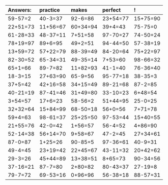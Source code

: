 | Answers: | practice | makes | perfect | ! |
| :--- | :--- | :--- | :--- | :--- |
| 59-57=2 | 40-3=37 | 92-6=86 | 23+54=77 | 15+75=90 | 
| 22+51=73 | 11+56=67 | 60+34=94 | 39+4=43 | 75-75=0 | 
| 61-28=33 | 48-37=11 | 7+51=58 | 97-70=27 | 74-50=24 | 
| 78+19=97 | 89+6=95 | 49+2=51 | 94-44=50 | 57-38=19 | 
| 13+59=72 | 57+22=79 | 88-39=49 | 84-20=64 | 75+22=97 | 
| 82-30=52 | 65-34=31 | 49-35=14 | 7+53=60 | 98-66=32 | 
| 65+1=66 | 89-7=82 | 11+82=93 | 41-1=40 | 76-36=40 | 
| 18-3=15 | 27+63=90 | 65-9=56 | 95-77=18 | 38-35=3 | 
| 37+5=42 | 42+16=58 | 34+15=49 | 89-21=68 | 87-2=85 | 
| 40-21=19 | 87-41=46 | 31+49=80 | 33-10=23 | 6+48=54 | 
| 3+54=57 | 17+6=23 | 58-56=2 | 51+44=95 | 25-0=25 | 
| 32+32=64 | 15+84=99 | 68-50=18 | 56+0=56 | 7+71=78 | 
| 59+4=63 | 98-61=37 | 25+25=50 | 97-53=44 | 15+40=55 | 
| 21+55=76 | 42-0=42 | 1+56=57 | 56-4=52 | 4+86=90 | 
| 52-14=38 | 56+14=70 | 9+58=67 | 47-2=45 | 27+34=61 | 
| 87-0=87 | 1+25=26 | 90-85=5 | 97-36=61 | 40-9=31 | 
| 49-4=45 | 23+19=42 | 22+45=67 | 43-11=32 | 20+42=62 | 
| 29-3=26 | 45+44=89 | 13+38=51 | 8+65=73 | 90-34=56 | 
| 37-16=21 | 87-7=80 | 2+80=82 | 80-43=37 | 27-19=8 | 
| 79-7=72 | 69-53=16 | 0+96=96 | 56-38=18 | 88-57=31 | 
